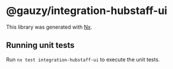 # @gauzy/integration-hubstaff-ui

This library was generated with [Nx](https://nx.dev).

## Running unit tests

Run `nx test integration-hubstaff-ui` to execute the unit tests.

